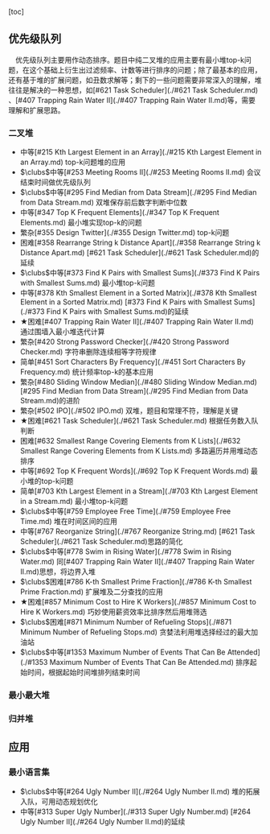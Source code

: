[toc]

## 优先级队列

&emsp;优先级队列主要用作动态排序。题目中纯二叉堆的应用主要有最小堆top-k问题，在这个基础上衍生出过滤频率、计数等进行排序的问题；除了最基本的应用，还有基于堆的扩展问题，如丑数求解等；剩下的一些问题需要非常深入的理解，堆往往是解决的一种思想，如[#621 Task Scheduler](./#621 Task Scheduler.md) 、[#407 Trapping Rain Water II](./#407 Trapping Rain Water II.md)等，需要理解和扩展思路。

### 二叉堆

* 中等[#215 Kth Largest Element in an Array](./#215 Kth Largest Element in an Array.md)    top-k问题堆的应用
* $\clubs$中等[#253 Meeting Rooms II](./#253 Meeting Rooms II.md)    会议结束时间做优先级队列
* $\clubs$中等[#295 Find Median from Data Stream](./#295 Find Median from Data Stream.md)    双堆保存前后数字判断中位数
* 中等[#347 Top K Frequent Elements](./#347 Top K Frequent Elements.md)    最小堆实现top-k的问题
* 繁杂[#355 Design Twitter](./#355 Design Twitter.md)    top-k问题
* 困难[#358 Rearrange String k Distance Apart](./#358 Rearrange String k Distance Apart.md)    [#621 Task Scheduler](./#621 Task Scheduler.md)的延续
* $\clubs$中等[#373 Find K Pairs with Smallest Sums](./#373 Find K Pairs with Smallest Sums.md)    最小堆top-k问题
* 中等[#378 Kth Smallest Element in a Sorted Matrix](./#378 Kth Smallest Element in a Sorted Matrix.md)    [#373 Find K Pairs with Smallest Sums](./#373 Find K Pairs with Smallest Sums.md)的延续
* $\bigstar$困难[#407 Trapping Rain Water II](./#407 Trapping Rain Water II.md)    通过围墙入最小堆迭代计算
* 繁杂[#420 Strong Password Checker](./#420 Strong Password Checker.md)    字符串删除连续相等字符规律
* 简单[#451 Sort Characters By Frequency](./#451 Sort Characters By Frequency.md)    统计频率top-k的基本应用
* 繁杂[#480 Sliding Window Median](./#480 Sliding Window Median.md)    [#295 Find Median from Data Stream](./#295 Find Median from Data Stream.md)的进阶
* 繁杂[#502 IPO](./#502 IPO.md)    双堆，题目和常理不符，理解是关键
* $\bigstar$困难[#621 Task Scheduler](./#621 Task Scheduler.md)    根据任务数入队判断
* 困难[#632 Smallest Range Covering Elements from K Lists](./#632 Smallest Range Covering Elements from K Lists.md)    多路遍历并用堆动态排序
* 中等[#692 Top K Frequent Words](./#692 Top K Frequent Words.md)    最小堆的top-k问题
* 简单[#703 Kth Largest Element in a Stream](./#703 Kth Largest Element in a Stream.md)    最小堆top-k问题
* $\clubs$中等[#759 Employee Free Time](./#759 Employee Free Time.md)    堆在时间区间的应用
* 中等[#767 Reorganize String](./#767 Reorganize String.md)    [#621 Task Scheduler](./#621 Task Scheduler.md)思路的简化
* $\clubs$中等[#778 Swim in Rising Water](./#778 Swim in Rising Water.md)    同[#407 Trapping Rain Water II](./#407 Trapping Rain Water II.md)思想，将边界入堆
* $\clubs$困难[#786 K-th Smallest Prime Fraction](./#786 K-th Smallest Prime Fraction.md)    扩展堆及二分查找的应用
* $\bigstar$困难[#857 Minimum Cost to Hire K Workers](./#857 Minimum Cost to Hire K Workers.md)    巧妙使用薪资效率比排序然后用堆筛选
* $\clubs$困难[#871 Minimum Number of Refueling Stops](./#871 Minimum Number of Refueling Stops.md)    贪婪法利用堆选择经过的最大加油站
* $\clubs$中等[#1353 Maximum Number of Events That Can Be Attended](./#1353 Maximum Number of Events That Can Be Attended.md)    排序起始时间，根据起始时间堆排列结束时间

### 最小最大堆



### 归并堆



## 应用

### 最小语言集

* $\clubs$中等[#264 Ugly Number II](./#264 Ugly Number II.md)    堆的拓展入队，可用动态规划优化
* 中等[#313 Super Ugly Number](./#313 Super Ugly Number.md)    [#264 Ugly Number II](./#264 Ugly Number II.md)的延续

